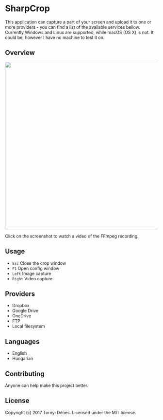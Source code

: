 ﻿# SharpCrop

This application can capture a part of your screen and upload it to one or more providers - you can find a list of the available services bellow. Currently Windows and Linux are supported, while macOS (OS X) is not. It could be, however I have no machine to test it on.

## Overview

<a href="https://youtu.be/8ZG1DBFUiK4"><img src="https://github.com/pinting/SharpCrop/raw/master/screenshot.png" width="550"></a>

Click on the screenshot to watch a video of the FFmpeg recording.

## Usage

* `Esc` Close the crop window
* `F1` Open config window
* `Left` Image capture
* `Right` Video capture

## Providers

* Dropbox
* Google Drive
* OneDrive
* FTP
* Local filesystem

## Languages

* English
* Hungarian

## Contributing

Anyone can help make this project better.

## License

Copyright (c) 2017 Tornyi Dénes. Licensed under the MIT license.